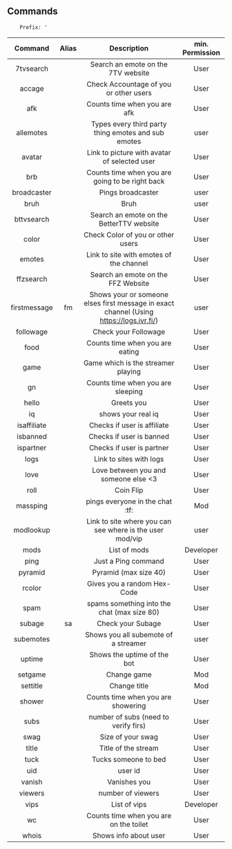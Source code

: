 ## Commands
        Prefix: '
| Command  | Alias  | Description  | min. Permission |
|:-----------:|:-----------:|:------------:|:------:|
 | 7tvsearch |  | Search an emote on the 7TV website | User 
 | accage |  |Check Accountage of you or other users | User
 | afk |  | Counts time when you are afk | User
 | allemotes |  | Types every third party thing emotes and sub emotes | user
 | avatar |  | Link to picture with avatar of selected user | User
 | brb |  | Counts time when you are going to be right back | User
 | broadcaster |  | Pings broadcaster | user
 | bruh |  | Bruh | user
 | bttvsearch |  | Search an emote on the BetterTTV website | User 
 | color |  | Check Color of you or other users | User 
 | emotes |  | Link to site with emotes of the channel | User
 | ffzsearch |  | Search an emote on the FFZ Website | User 
 | firstmessage | fm | Shows your or someone elses first message in exact channel (Using https://logs.ivr.fi/) | user
 | followage |  | Check your Followage | User
 | food |  | Counts time when you are eating | User
 | game |  | Game which is the streamer playing | User
 | gn |  | Counts time when you are sleeping | User
 | hello |  | Greets you  | User
 | iq |  |  shows your real iq | User
 | isaffiliate |  | Checks if user is affiliate | User
 | isbanned |  | Checks if user is banned | User
 | ispartner |  | Checks if user is partner | User
 | logs |  | Link to sites with logs | User
 | love |  | Love between you and someone else <3 | User
 | roll |  | Coin Flip | User 
 | massping |  | pings everyone in the chat :tf: | Mod
 | modlookup |  | Link to site where you can see where is the user mod/vip | user
 | mods |  | List of mods | Developer
 | ping |  | Just a Ping command | User
 | pyramid |  | Pyramid (max size 40) | User
 | rcolor |  | Gives you a random Hex-Code | User 
 | spam |  | spams something into the chat (max size 80) | User 
 | subage | sa | Check your Subage | User 
 | subemotes |  | Shows you all subemote of a streamer | user  
 | uptime |  | Shows the uptime of the bot | User 
 | setgame |  | Change game | Mod
 | settitle |  | Change title | Mod
 | shower |  | Counts time when you are showering | User
 | subs |  | number of subs (need to verify firs) | User
 | swag |  | Size of your swag | User
 | title |  | Title of the stream | User
 | tuck |  | Tucks someone to bed | User
 | uid |  | user id | User
 | vanish |  | Vanishes you | User
 | viewers |  | number of viewers | User
 | vips |  | List of vips | Developer
 | wc |  | Counts time when you are on the toilet | User
 | whois |  | Shows info about user | User
